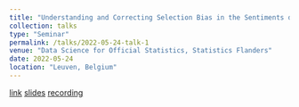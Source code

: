 ```yaml
---
title: "Understanding and Correcting Selection Bias in the Sentiments derived from Flemish Tweets"
collection: talks
type: "Seminar"
permalink: /talks/2022-05-24-talk-1
venue: "Data Science for Official Statistics, Statistics Flanders"
date: 2022-05-24
location: "Leuven, Belgium"
---
```


[link](https://www.vlaanderen.be/statistiek-vlaanderen/sv-seminarie-data-science-voor-openbare-statistieken-onderzoeksresultaten-academische-samenwerking) 
[slides](https://github.com/jtonglet/Twitter-Selection-Bias/blob/main/presentation_slides.pdf)
[recording](https://www.youtube.com/watch?v=N2mpdJVdt0s)
